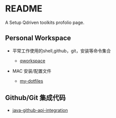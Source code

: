 # README

A Setup Qdriven toolkits profolio page.


## Personal Workspace

* 平常工作使用的shell,github，git，安装等命令集合
  * [qworkspace](https://github.com/qdriven/qworkspace.git)

* MAC 安装/配置文件
  * [my-dotfiles](https://github.com/qdriven/my-dotfiles.git) 

## Github/Git 集成代码

- [java-github-api-integration](https://github.com/qdriven/github.git)